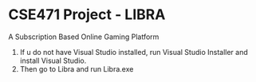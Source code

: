 # CSE471 Project - LIBRA
A Subscription Based Online Gaming Platform
1. If u do not have Visual Studio installed, 
   run Visual Studio Installer and install Visual Studio.
2. Then go to Libra and run Libra.exe
